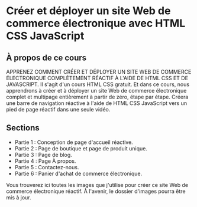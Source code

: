 # Créer et déployer un site Web de commerce électronique avec HTML CSS JavaScript

## À propos de ce cours
APPRENEZ COMMENT CRÉER ET DÉPLOYER UN SITE WEB DE COMMERCE ÉLECTRONIQUE COMPLÈTEMENT RÉACTIF À L'AIDE DE HTML CSS ET DE JAVASCRIPT. Il s'agit d'un cours HTML CSS gratuit. Et dans ce cours, nous apprendrons à créer et à déployer un site Web de commerce électronique complet et multipage entièrement à partir de zéro, étape par étape. Créera une barre de navigation réactive à l'aide de HTML CSS JavaScript vers un pied de page réactif dans une seule vidéo.



## Sections
- Partie 1 : Conception de page d'accueil réactive.
- Partie 2 : Page de boutique et page de produit unique.
- Partie 3 : Page de blog.
- Partie 4 : Page À propos.
- Partie 5 : Contactez-nous.
- Partie 6 : Panier d'achat de commerce électronique.

Vous trouverez ici toutes les images que j'utilise pour créer ce site Web de commerce électronique réactif. À l'avenir, le dossier d'images pourra être mis à jour.